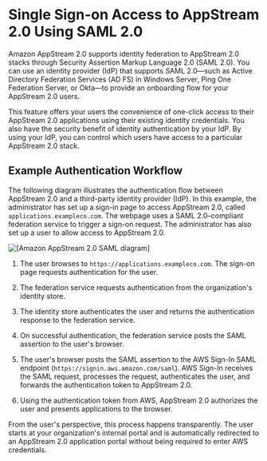 # Single Sign\-on Access to AppStream 2\.0 Using SAML 2\.0<a name="external-identity-providers"></a>

Amazon AppStream 2\.0 supports identity federation to AppStream 2\.0 stacks through Security Assertion Markup Language 2\.0 \(SAML 2\.0\)\. You can use an identity provider \(IdP\) that supports SAML 2\.0—such as Active Directory Federation Services \(AD FS\) in Windows Server, Ping One Federation Server, or Okta—to provide an onboarding flow for your AppStream 2\.0 users\. 

This feature offers your users the convenience of one\-click access to their AppStream 2\.0 applications using their existing identity credentials\. You also have the security benefit of identity authentication by your IdP\. By using your IdP, you can control which users have access to a particular AppStream 2\.0 stack\.

## Example Authentication Workflow<a name="external-identity-providers-example"></a>

The following diagram illustrates the authentication flow between AppStream 2\.0 and a third\-party identity provider \(IdP\)\. In this example, the administrator has set up a sign\-in page to access AppStream 2\.0, called `applications.exampleco.com`\. The webpage uses a SAML 2\.0–compliant federation service to trigger a sign\-on request\. The administrator has also set up a user to allow access to AppStream 2\.0\.

![\[Amazon AppStream 2.0 SAML diagram\]](http://docs.aws.amazon.com/appstream2/latest/developerguide/images/aas2-saml.png)

1. The user browses to `https://applications.exampleco.com`\. The sign\-on page requests authentication for the user\.

1. The federation service requests authentication from the organization's identity store\.

1. The identity store authenticates the user and returns the authentication response to the federation service\.

1. On successful authentication, the federation service posts the SAML assertion to the user's browser\.

1. The user's browser posts the SAML assertion to the AWS Sign\-In SAML endpoint \(`https://signin.aws.amazon.com/saml`\)\. AWS Sign\-In receives the SAML request, processes the request, authenticates the user, and forwards the authentication token to AppStream 2\.0\.

1. Using the authentication token from AWS, AppStream 2\.0 authorizes the user and presents applications to the browser\.

From the user's perspective, this process happens transparently\. The user starts at your organization's internal portal and is automatically redirected to an AppStream 2\.0 application portal without being required to enter AWS credentials\.